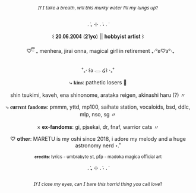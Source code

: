 <p align="center">
  <sub>𝘐𝘧 𝘐 𝘵𝘢𝘬𝘦 𝘢 𝘣𝘳𝘦𝘢𝘵𝘩, 𝘸𝘪𝘭𝘭 𝘵𝘩𝘪𝘴 𝘮𝘶𝘳𝘬𝘺 𝘸𝘢𝘵𝘦𝘳 𝘧𝘪𝘭𝘭 𝘮𝘺 𝘭𝘶𝘯𝘨𝘴 𝘶𝘱?</sub>
</p>
<p align="center">
<picture>
  <source media="(prefers-color-scheme: dark)" srcset="https://i.imgur.com/jbO7Nwi.png">
  <source media="(prefers-color-scheme: light)" srcset="https://i.imgur.com/jbO7Nwi.png">
  <img alt="" srcset="https://i.imgur.com/jbO7Nwi.png">
</picture>
</p>

<p align="center">. ݁₊ ⊹ . ݁˖ . ݁</p>
<p align="center">꒰ 𝟐𝟎.𝟎𝟔.𝟐𝟎𝟎𝟒 (𝟐1𝐲𝐨) || 𝐡𝐨𝐛𝐛𝐲𝐢𝐬𝐭 𝐚𝐫𝐭𝐢𝐬𝐭 ꒱</p>
<p align="center">ㅤ♡ྀི ₊ menhera, jirai onna, magical girl in retirement ₊‧°𐐪♡𐑂°‧₊</p>

<p align="center">˚₊‧ ꒰ა 𓂋 ໒꒱ ‧₊˚</p>

<p align="center">⤷ 𝐤𝐢𝐧𝐬: pathetic losers 🥀 </p>
<p align="center">shin tsukimi, kaveh, ena shinonome, arataka reigen, akinashi haru (?) 〃</p>
<p align="center">⤷ 𝐜𝐮𝐫𝐫𝐞𝐧𝐭 𝐟𝐚𝐧𝐝𝐨𝐦𝐬: pmmm, yttd, mp100, saihate station, vocaloids, bsd, ddlc, mlp, nso, sg 〃</p>
<p align="center">× 𝐞𝐱-𝐟𝐚𝐧𝐝𝐨𝐦𝐬: gi, pjsekai, dr, fnaf, warrior cats 〃</p>
<p align="center">♡ 𝐨𝐭𝐡𝐞𝐫: MARETU is my oshi since 2018, i adore my melody and a huge astronomy nerd ⋆.˚</p>
<p align="center"><sup>𝐜𝐫𝐞𝐝𝐢𝐭𝐬: lyrics - umbrabyte yt, pfp - madoka magica official art</sup></p>

<p align="center">. ݁₊ ⊹ . ݁˖ . ݁</p>
<p align="center">
<picture>
  <source media="(prefers-color-scheme: dark)" srcset="https://i.imgur.com/jNektla.png">
  <source media="(prefers-color-scheme: light)" srcset="https://i.imgur.com/jNektla.png">
  <img alt="" srcset="https://i.imgur.com/jNektla.png">
</picture>
</p>
<p align="center">
<sup>𝘐𝘧 𝘐 𝘤𝘭𝘰𝘴𝘦 𝘮𝘺 𝘦𝘺𝘦𝘴, 𝘤𝘢𝘯 𝘐 𝘣𝘢𝘳𝘦 𝘵𝘩𝘪𝘴 𝘩𝘰𝘳𝘳𝘪𝘥 𝘵𝘩𝘪𝘯𝘨 𝘺𝘰𝘶 𝘤𝘢𝘭𝘭 𝘭𝘰𝘷𝘦?</sup>
</p>
